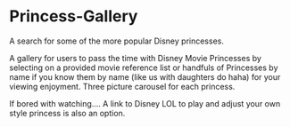 # Princess-Gallery
A search for some of the more popular Disney princesses.

A gallery for users to pass the time with Disney Movie Princesses by selecting on a provided movie reference list or handfuls of Princesses by name if you know them by name (like us with daughters do haha) for your viewing enjoyment.
Three picture carousel for each princess.

If bored with watching.... A link to Disney LOL to play and adjust your own style princess is also an option.
